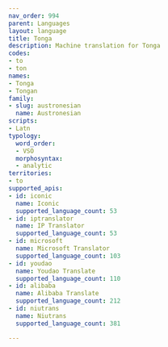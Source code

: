 ```yaml
---
nav_order: 994
parent: Languages
layout: language
title: Tonga
description: Machine translation for Tonga
codes:
- to
- ton
names:
- Tonga
- Tongan
family:
- slug: austronesian
  name: Austronesian
scripts:
- Latn
typology:
  word_order:
  - VSO
  morphosyntax:
  - analytic
territories:
- to
supported_apis:
- id: iconic
  name: Iconic
  supported_language_count: 53
- id: iptranslator
  name: IP Translator
  supported_language_count: 53
- id: microsoft
  name: Microsoft Translator
  supported_language_count: 103
- id: youdao
  name: Youdao Translate
  supported_language_count: 110
- id: alibaba
  name: Alibaba Translate
  supported_language_count: 212
- id: niutrans
  name: Niutrans
  supported_language_count: 381

---
```


